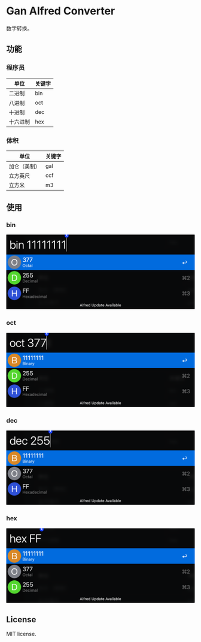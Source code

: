 # Gan Alfred Converter

数字转换。

## 功能

### 程序员

| 单位     | 关键字 |
| -------- | ------ |
| 二进制   | bin    |
| 八进制   | oct    |
| 十进制   | dec    |
| 十六进制 | hex    |

### 体积

| 单位         | 关键字 |
| ------------ | ------ |
| 加仑（美制） | gal    |
| 立方英尺     | ccf    |
| 立方米       | m3     |

## 使用

### bin

![image-20230917201853227](README.assets/image-20230917201853227.png)

### oct

![image-20230917202204337](README.assets/image-20230917202204337.png)

### dec

![image-20230917202222557](README.assets/image-20230917202222557.png)

### hex

![image-20230917202247797](README.assets/image-20230917202247797.png)

## License

MIT license.
